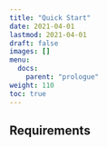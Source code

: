 ```yaml
---
title: "Quick Start"
date: 2021-04-01
lastmod: 2021-04-01
draft: false
images: []
menu:
  docs:
    parent: "prologue"
weight: 110
toc: true
---
```


## Requirements
